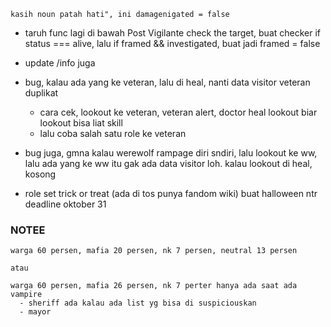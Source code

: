     kasih noun patah hati", ini damagenigated = false
  - taruh func lagi di bawah Post Vigilante check the target, buat checker if status === alive, 
    lalu if framed && investigated, buat jadi framed = false
  - update /info juga

- bug, kalau ada yang ke veteran, lalu di heal, nanti data visitor veteran duplikat
  - cara cek, lookout ke veteran, veteran alert, doctor heal lookout biar lookout bisa liat skill
  - lalu coba salah satu role ke veteran

- bug juga, gmna kalau werewolf rampage diri sndiri, lalu lookout ke ww, lalu ada yang ke ww
  itu gak ada data visitor loh. kalau lookout di heal, kosong

- role set trick or treat (ada di tos punya fandom wiki) buat halloween ntr
  deadline oktober 31


### NOTEE

```
warga 60 persen, mafia 20 persen, nk 7 persen, neutral 13 persen	

atau	

warga 60 persen, mafia 26 persen, nk 7 perter hanya ada saat ada vampire
  - sheriff ada kalau ada list yg bisa di suspiciouskan
  - mayor
